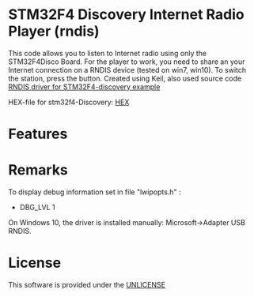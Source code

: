 # STM32F4 Discovery Internet Radio Player (rndis)

This code allows you to listen to Internet radio using only the STM32F4Disco Board. 
For the player to work, you need to share an your Internet connection on a  RNDIS device (tested on win7, win10). To switch the station, press the button.
Created using Keil, also used source code <a href="https://github.com/fetisov/lrndis" rel="nofollow">RNDIS driver for STM32F4-discovery example</a>

HEX-file for stm32f4-Discovery: <a href="https://github.com/vernonet/stm32F4_prj/blob/master/lrndis_inet_radio/ide/MDK-ARM/iradio/radio_in_flash.hex" rel="nofollow">HEX</a>

# Features



# Remarks
To display debug information set in file "lwipopts.h" :
 - DBG_LVL             1
 
On Windows 10, the driver is installed manually: Microsoft->Adapter USB RNDIS.

  
# License

This software is provided under the  <a href="http://unlicense.org/" rel="nofollow">UNLICENSE</a>

